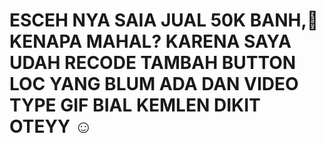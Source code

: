 # ESCEH NYA SAIA JUAL 50K BANH,🗿 KENAPA MAHAL? KARENA SAYA UDAH RECODE TAMBAH BUTTON LOC YANG BLUM ADA DAN VIDEO TYPE GIF BIAL KEMLEN DIKIT OTEYY ☺

